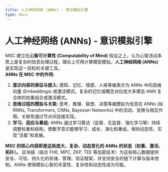 ```yaml
---
title: 人工神经网络 (ANNs) - 意识模拟引擎
type: docs
---
```


# 人工神经网络 (ANNs) - 意识模拟引擎

MSC 建立在**心智可计算性 (Computability of Mind)** 假设之上，认为心智活动本质上是复杂的信息处理过程，理论上可用计算模型模拟。**人工神经网络 (ANNs)** 是实现这一目标的关键工具。  
**ANNs 在 MSC 中的作用:**

1. **意识内容的表征与嵌入:** 感知、记忆、情感、人格等被表示为 ANNs 中的高维向量 (Embeddings) 或激活模式。复杂的记忆或概念对应庞大多模态 ANN 复合体的权重组合或激活模式。
2. **思维过程的模拟与关联:** 思考、推理、联想、决策等被模拟为信息在 ANNs (如 RNNs, Transformers, CNNs, Bayesian Networks) 中的流动、变换与相互作用。关联性通过节点间连接实现。
3. **学习、适应与重组:** ANNs 通过学习算法（监督、无监督、强化学习等）持续调整权重和结构，使数字意识能够学习、成长、演化和重组，保持动态性，实现“活着”和发展。

**MSC 的核心内容即是这些庞大、复杂、动态变化的 ANNs 的状态（权重、激活、拓扑）。** 区块链（结合 FHE, MPC, ZKP, TEE 等加密技术）为这些核心数据提供安全、可信、持久化的存储、管理、验证框架，并支持安全的链下计算与版本控制。ANNs 使得模拟心智的丰富性、复杂性和动态性成为可能。
